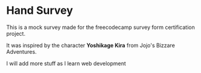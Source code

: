 # Hand Survey
This is a mock survey made for the freecodecamp survey form certification project.

It was inspired by the character **Yoshikage Kira** from Jojo's Bizzare Adventures.

I will add more stuff as I learn web development